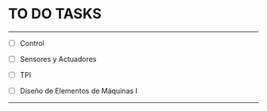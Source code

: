 # TO DO TASKS 


---

- [ ] Control
- [ ] Sensores y Actuadores
- [ ] TPI
- [ ] Diseño de Elementos de Máquinas I


---











